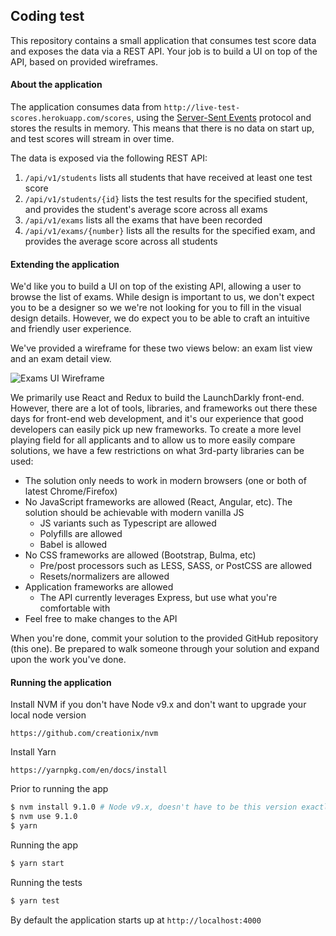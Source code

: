 ## Coding test

This repository contains a small application that consumes test score data and exposes the data via a REST API.  Your job is to build a UI on top of the API, based on provided wireframes.

#### About the application

The application consumes data from `http://live-test-scores.herokuapp.com/scores`, using the [Server-Sent Events](https://www.w3.org/TR/2015/REC-eventsource-20150203/) protocol and stores the results in memory.
This means that there is no data on start up, and test scores will stream in over time.

The data is exposed via the following REST API:

1. `/api/v1/students` lists all students that have received at least one test score
2. `/api/v1/students/{id}` lists the test results for the specified student, and provides the student's average score across all exams
3. `/api/v1/exams` lists all the exams that have been recorded
4. `/api/v1/exams/{number}` lists all the results for the specified exam, and provides the average score across all students

#### Extending the application

We'd like you to build a UI on top of the existing API, allowing a user to browse the list of exams.
While design is important to us,  we don't expect you to be a designer so we we're not looking for you to fill in the visual design details.
However, we do expect you to be able to craft an intuitive and friendly user experience.

We've provided a wireframe for these two views below: an exam list view and an exam detail view.

![Exams UI Wireframe](wireframe.png)

We primarily use React and Redux to build the LaunchDarkly front-end.
However, there are a lot of tools, libraries, and frameworks out there these days for front-end web development, and it's our experience that good developers can easily pick up new frameworks.
To create a more level playing field for all applicants and to allow us to more easily compare solutions, we have a few restrictions on what 3rd-party libraries can be used:

* The solution only needs to work in modern browsers (one or both of latest Chrome/Firefox)
* No JavaScript frameworks are allowed (React, Angular, etc). The solution should be achievable with modern vanilla JS
  * JS variants such as Typescript are allowed
  * Polyfills are allowed
  * Babel is allowed
* No CSS frameworks are allowed (Bootstrap, Bulma, etc)
  * Pre/post processors such as LESS, SASS, or PostCSS are allowed
  * Resets/normalizers are allowed
* Application frameworks are allowed
  * The API currently leverages Express, but use what you're comfortable with
* Feel free to make changes to the API

When you're done, commit your solution to the provided GitHub repository (this one).  Be prepared to walk someone through your solution and expand upon the work you've done.

#### Running the application

Install NVM if you don't have Node v9.x and don't want to upgrade your local node version
```
https://github.com/creationix/nvm
```

Install Yarn
```
https://yarnpkg.com/en/docs/install
```

Prior to running the app
```sh
$ nvm install 9.1.0 # Node v9.x, doesn't have to be this version exactly
$ nvm use 9.1.0
$ yarn
```

Running the app
```sh
$ yarn start
```

Running the tests
```sh
$ yarn test
```

By default the application starts up at `http://localhost:4000`
